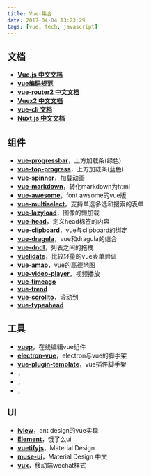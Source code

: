 ```yaml
---
title: Vue-集合
date: 2017-04-04 13:23:29
tags: [vue, tech, javascript]
---
```


## 文档
* **[Vue.js 中文文档](https://cn.vuejs.org/)**
* **[vue编码规范](https://pablohpsilva.github.io/vuejs-component-style-guide/#/chinese)**
* **[vue-router2 中文文档](http://router.vuejs.org/zh-cn/index.html)**
* **[Vuex2 中文文档](http://vuex.vuejs.org/zh-cn/intro.html)**
* **[vue-cli 文档](http://vuejs-templates.github.io/webpack/index.html)**
* **[Nuxt.js 中文文档](https://cn.nuxtjs.org/)**

## 组件
* **[vue-progressbar](http://hilongjw.github.io/vue-progressbar/)**，上方加载条(绿色)
* **[vue-top-progress](https://dalphyx.github.io/vue-top-progress/)**，上方加载条(蓝色)
* **[vue-spinner](http://greyby.github.io/vue-spinner/)**，加载动画
* **[vue-markdown](http://miaolz123.github.io/vue-markdown/)**，转化markdown为html
* **[vue-awesome](https://justineo.github.io/vue-awesome/demo/)**，font awsome的vue版
* **[vue-multiselect](http://monterail.github.io/vue-multiselect/)**，支持单选多选和搜索的表单
* **[vue-lazyload](http://hilongjw.github.io/vue-lazyload/)**，图像的懒加载
* **[vue-head](https://github.com/ktquez/vue-head)**，定义head标签的内容
* **[vue-clipboard](http://xiaokaike.github.io/vue-clipboard/)**，vue与clipboard的绑定
* **[vue-dragula](http://astray-git.github.io/vue-dragula/)**，vue和dragula的结合
* **[vue-dndl](https://hejx.herokuapp.com/vue-dndl)**，列表之间的拖拽
* **[vuelidate](https://monterail.github.io/vuelidate/)**，比较轻量的vue表单验证
* **[vue-amap](https://elemefe.github.io/vue-amap/#/)**，vue的高德地图
* **[vue-video-player](https://surmon-china.github.io/vue-video-player/)**，视频播放
* **[vue-timeago](https://github.com/egoist/vue-timeago)**
* **[vue-trend](https://github.com/QingWei-Li/vue-trend)**
* **[vue-scrollto](https://rigor789.github.io/vue-scrollto/#/)**，滚动到
* **[vue-typeahead](https://github.com/pespantelis/vue-typeahead)**

## 工具
* **[vuep](https://qingwei-li.github.io/vuep/)**，在线编辑vue组件
* **[electron-vue](https://simulatedgreg.gitbooks.io/electron-vue/content/en/)**，electron与vue的脚手架
* **[vue-plugin-template](https://github.com/posva/vue-plugin-template)**，vue插件脚手架
* **[]()**，
* **[]()**，
* **[]()**，

## UI
* **[iview](https://www.iviewui.com/)**，ant design的vue实现
* **[Element](http://element.eleme.io/#/zh-CN)**，饿了么ui
* **[vuetifyjs](https://vuetifyjs.com/)**，Material Design
* **[muse-ui](http://www.muse-ui.org/)**，Material Design 中文
* **[vux](https://vux.li/demos/v2/?x-page=v2-doc-home#/)**，移动端wechat样式

